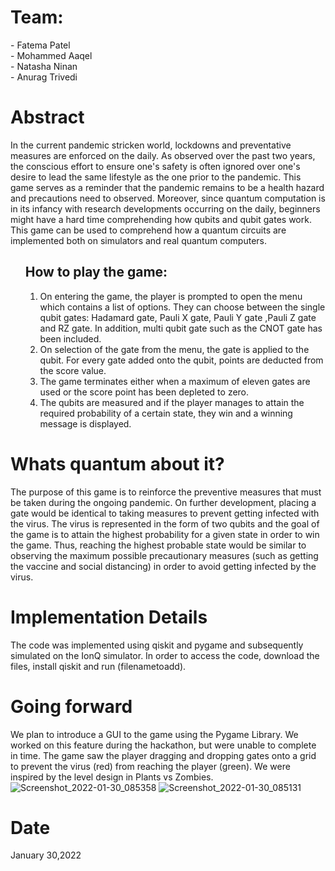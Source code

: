 <p align="left"><h1>Team:</h1>
- Fatema Patel<br>
- Mohammed Aaqel<br>
- Natasha Ninan<br>
- Anurag Trivedi<br></p>

<p align="left"><h1>Abstract</h1>

In the current pandemic stricken world, lockdowns and preventative measures are enforced on the daily. As observed over the past two years, the conscious effort to ensure one's safety is often ignored over one's desire to lead the same lifestyle as the one prior to the pandemic. This game serves as a reminder that the pandemic remains to be a health hazard and precautions need to observed. Moreover, since quantum computation is in its infancy with research developments occurring on the daily, beginners might have a hard time comprehending how qubits and qubit gates work. This game can be used to comprehend how a quantum circuits are implemented both on simulators and real quantum computers.

<p align="left"><ol> <h2>How to play the game:</h2>
 <ol>
  <li>On entering the game, the player is prompted to open the menu which contains a list of options. They can choose between the single qubit gates: Hadamard gate, Pauli X gate, Pauli Y gate ,Pauli Z gate and RZ gate. In addition, multi qubit gate such as  the CNOT gate has been included.</li>
  <li>On selection of the gate from the menu, the gate is applied to the qubit. For every gate added onto the qubit, points are deducted from the score value.</li>
  <li>The game terminates either when a maximum of eleven gates are used or the score point has been depleted to zero.</li>
  <li>The qubits are measured and if the player manages to attain the required probability of a certain state, they win and a winning message is displayed. </li>
 </ol></ol>
 </p>

<p align="left"><h1>Whats quantum about it?</h1>

The purpose of this game is to reinforce the preventive measures that must be taken during the ongoing pandemic. On further development, placing a gate would be identical to taking measures to prevent getting infected with the virus. The virus is represented in the form of two qubits and the goal of the game is to attain the highest probability for a given state in order to win the game. Thus, reaching the highest probable state would be similar to observing the maximum possible precautionary measures (such as getting the vaccine and social distancing) in order to avoid getting infected by the virus.
</p>

<p align="left"><h1>Implementation Details</h1>

The code was implemented using qiskit and pygame and subsequently simulated on the IonQ simulator. In order to access the code, download the files, install qiskit and run (filenametoadd).
</p>

<p align="left"><h1>Going forward</h1>

We plan to introduce a GUI to the game using the Pygame Library. We worked on this feature during the hackathon, but were unable to complete in time. 
The game saw the player dragging and dropping gates onto a grid to prevent the virus (red) from reaching the player (green). We were inspired by the level design in Plants vs Zombies.
![Screenshot_2022-01-30_085358](https://user-images.githubusercontent.com/98426126/151709127-c2b3e376-bd56-4745-8684-aa76e2729f34.png)
![Screenshot_2022-01-30_085131](https://user-images.githubusercontent.com/98426126/151709144-30961f27-c2f7-44d4-b056-a1b37d3a0973.png)


</p>

<p align="left"><h1>Date</h1>
January 30,2022
</p>
